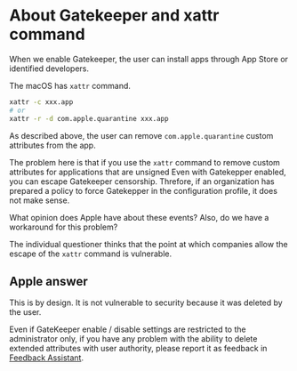 # About Gatekeeper and xattr command

When we enable Gatekeeper, the user can install apps through App Store or identified developers.

The macOS has `xattr` command.

```sh
xattr -c xxx.app
# or
xattr -r -d com.apple.quarantine xxx.app
```

As described above, the user can remove `com.apple.quarantine` custom attributes from the app.


The problem here is that if you use the `xattr` command to remove custom attributes for applications that are unsigned
Even with Gatekepper enabled, you can escape Gatekeeper censorship.
Threfore, if an organization has prepared a policy to force Gatekepper in the configuration profile, it does not make sense.


What opinion does Apple have about these events?
Also, do we have a workaround for this problem?

The individual questioner thinks that the point at which companies allow the escape of the `xattr` command is vulnerable.

## Apple answer

This is by design. It is not vulnerable to security because it was deleted by the user.

Even if GateKeeper enable / disable settings are restricted to the administrator only, if you have any problem with the ability to delete extended attributes with user authority, please report it as feedback in [Feedback Assistant](https://feedbackassistant.apple.com/).

